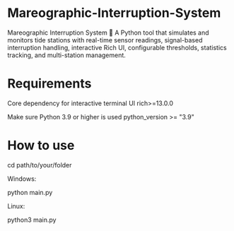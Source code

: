 # Mareographic-Interruption-System
Mareographic Interruption System 🌊 A Python tool that simulates and monitors tide stations with real-time sensor readings, signal-based interruption handling, interactive Rich UI, configurable thresholds, statistics tracking, and multi-station management.

# Requirements
Core dependency for interactive terminal UI
rich>=13.0.0

Make sure Python 3.9 or higher is used
python_version >= "3.9"

# How to use

cd path/to/your/folder

Windows:

python main.py

Linux:

python3 main.py
